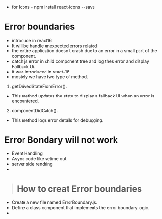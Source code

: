 - for Icons - npm install react-icons --save
# Error boundaries
- introduce in react16
- It will be handle unexpected errors related 
- the entire application doesn't crash due to an error in a small part of the component.
- catch js error in child component tree and log thes error and display Fallback Ui.
- it was introduced in react-16
- mostely we have two type of method.
01. getDrivedStateFromError().
- This method updates the state to display a fallback UI when an error is encountered.
02. componentDidCatch().
- This method logs error details for debugging.


# Error Bondary will not work 
- Event Handling
- Async code like setime out
- server side rendring
- 
> # How to creat Error boundaries
- Create a new file named ErrorBoundary.js.
- Define a class component that implements the error boundary logic.
- 